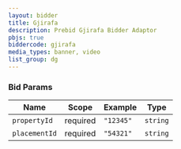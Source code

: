 ```yaml
---
layout: bidder
title: Gjirafa
description: Prebid Gjirafa Bidder Adaptor
pbjs: true
biddercode: gjirafa
media_types: banner, video
list_group: dg
---
```



### Bid Params

| Name          | Scope    | Example            | Type      |
|---------------|----------|--------------------|-----------|
| `propertyId`  | required | `"12345"`          | `string`  |
| `placementId` | required | `"54321"`          | `string`  |